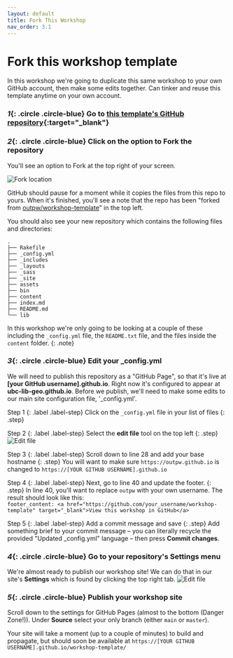 ```yaml
---
layout: default
title: Fork This Workshop
nav_order: 3.1
---
```

# Fork this workshop template
In this workshop we're going to duplicate this same workshop to your own GitHub account, then make some edits together. Can tinker and reuse this template anytime on your own account.

### *1*{: .circle .circle-blue} Go to [this template's GitHub repository](https://github.com/outpw/workshop-template){:target="_blank"}


### *2*{: .circle .circle-blue} Click on the option to Fork the repository
You'll see an option to Fork at the top right of your screen.   

![Fork location](../img/fork-location.png)

GitHub should pause for a moment while it copies the files from this repo to yours. When it's finished, you'll see a note that the repo has been "forked from [outpw/workshop-template](https://github.com/outpw/workshop-template)" in the top left.

You should also see your new repository which contains the following files and directories:
```
.
├── Rakefile
├── _config.yml
├── _includes
├── _layouts
├── _sass
├── _site
├── assets
├── bin
├── content
├── index.md
├── README.md
└── lib
```
In this workshop we're only going to be looking at a couple of these including the `_config.yml` file, the `README.txt` file, and the files inside the `content` folder.
{: .note}

### *3*{: .circle .circle-blue} Edit your _config.yml
We will need to publish this repository as a "GitHub Page", so that it's live at **[your GitHub username].github.io**. Right now it's configured to appear at **ubc-lib-geo.github.io**. Before we publish, we'll need to make some edits to our main site configuration file, '_config.yml'.

Step 1
{: .label .label-step}
Click on the `_config.yml` file in your list of files
{: .step}

Step 2
{: .label .label-step}
Select the **edit file** tool on the top left
{: .step}
![Edit file](../img/edit-file.png)

Step 3
{: .label .label-step}
Scroll down to line 28 and add your base hostname
{: .step}
You will want to make sure `https://outpw.github.io` is changed to `https://[YOUR GITHUB USERNAME].github.io`

Step 4
{: .label .label-step}
Next, go to line 40 and update the footer.
{: .step}
In line 40, you'll want to replace `outpw` with your own username. The result should look like this:  
`footer_content: <a href="https://github.com/your_username/workshop-template" target="_blank">View this workshop in GitHub</a>`  

Step 5
{: .label .label-step}
Add a commit message and save
{: .step}
Add something brief to your commit message – you can literally recycle the provided "Updated _config.yml" language – then press **Commit changes**.  

### *4*{: .circle .circle-blue} Go to your repository's Settings menu
We're almost ready to publish our workshop site! We can do that in our site's **Settings** which is found by clicking the top right tab.
![Edit file](../img/settings.png)

### *5*{: .circle .circle-blue} Publish your workshop site
Scroll down to the settings for GitHub Pages (almost to the bottom (Danger Zone!)). Under **Source** select your only branch (either `main` or `master`).  

Your site will take a moment (up to a couple of minutes) to build and propagate, but should soon be available at `https://[YOUR GITHUB USERNAME].github.io/workshop-template/`
